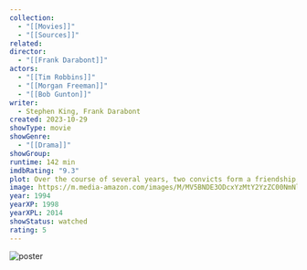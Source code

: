 ```yaml
---
collection:
  - "[[Movies]]"
  - "[[Sources]]"
related: 
director:
  - "[[Frank Darabont]]"
actors:
  - "[[Tim Robbins]]"
  - "[[Morgan Freeman]]"
  - "[[Bob Gunton]]"
writer:
  - Stephen King, Frank Darabont
created: 2023-10-29
showType: movie
showGenre:
  - "[[Drama]]"
showGroup: 
runtime: 142 min
imdbRating: "9.3"
plot: Over the course of several years, two convicts form a friendship, seeking consolation and, eventually, redemption through basic compassion.
image: https://m.media-amazon.com/images/M/MV5BNDE3ODcxYzMtY2YzZC00NmNlLWJiNDMtZDViZWM2MzIxZDYwXkEyXkFqcGdeQXVyNjAwNDUxODI@._V1_SX300.jpg
year: 1994
yearXP: 1998
yearXPL: 2014
showStatus: watched
rating: 5
---
```

![poster](https://m.media-amazon.com/images/M/MV5BNDE3ODcxYzMtY2YzZC00NmNlLWJiNDMtZDViZWM2MzIxZDYwXkEyXkFqcGdeQXVyNjAwNDUxODI@._V1_SX300.jpg)

